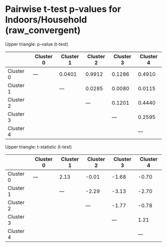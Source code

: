 # Pairwise t-test p-values for Indoors/Household (raw_convergent)

Upper triangle: p-value (t-test)

|   | Cluster 0 | Cluster 1 | Cluster 2 | Cluster 3 | Cluster 4 |
|---|---|---|---|---|---|
| Cluster 0 | — | 0.0401 | 0.9912 | 0.1286 | 0.4910 |
| Cluster 1 |  | — | 0.0285 | 0.0080 | 0.0115 |
| Cluster 2 |  |  | — | 0.1201 | 0.4440 |
| Cluster 3 |  |  |  | — | 0.2595 |
| Cluster 4 |  |  |  |  | — |


Upper triangle: t-statistic (t-test)

|   | Cluster 0 | Cluster 1 | Cluster 2 | Cluster 3 | Cluster 4 |
|---|---|---|---|---|---|
| Cluster 0 | — | 2.13 | -0.01 | -1.68 | -0.70 |
| Cluster 1 |  | — | -2.29 | -3.13 | -2.70 |
| Cluster 2 |  |  | — | -1.77 | -0.78 |
| Cluster 3 |  |  |  | — | 1.21 |
| Cluster 4 |  |  |  |  | — |
